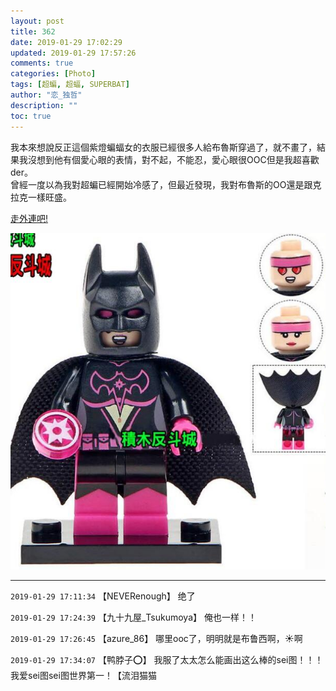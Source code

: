 ```yaml
---
layout: post
title: 362
date: 2019-01-29 17:02:29
updated: 2019-01-29 17:57:26
comments: true
categories: [Photo]
tags: [超蝙, 超蝠, SUPERBAT]
author: "恋_独哲"
description: ""
toc: true
---
```


<p>我本來想說反正這個紫燈蝙蝠女的衣服已經很多人給布魯斯穿過了，就不畫了，結果我沒想到他有個愛心眼的表情，對不起，不能忍，愛心眼很OOC但是我超喜歡der。<br />曾經一度以為我對超蝙已經開始冷感了，但最近發現，我對布魯斯的OO還是跟克拉克一樣旺盛。&nbsp;</p> 
<p><a rel="nofollow" href="https://www.weibo.com/5782439729/HefAnryH6?ref=atme&amp;rid=0_0_0_3071571872070885114_0_0_0&amp;pcfrom=msgbox&amp;type=comment" target="_blank"  >走外連吧!</a></p>

![](https://raw.githubusercontent.com/alicewish/maple50821/master/img_YW5MWVN1NEpoZFhzVUFiSDFnekFjb2pUMWRhczdERnFxd0YxQ2UwclpFQlF1UkYzcnZUb2xBPT0.jpg)

---

`2019-01-29 17:11:34` 【NEVERenough】 绝了

`2019-01-29 17:24:39` 【九十九屋\_Tsukumoya】 俺也一样！！

`2019-01-29 17:26:45` 【azure\_86】 哪里ooc了，明明就是布鲁西啊，☀啊

`2019-01-29 17:34:07` 【鸭脖子⭕】 我服了太太怎么能画出这么棒的sei图！！！我爱sei图sei图世界第一！【流泪猫猫
